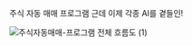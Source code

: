 주식 자동 매매 프로그램 근데 이제 각종 AI를 곁들인!

![주식자동매매-프로그램 전체 흐름도 (1)](https://github.com/user-attachments/assets/943dacbc-984a-4d84-9e9d-975cd65eccee)

